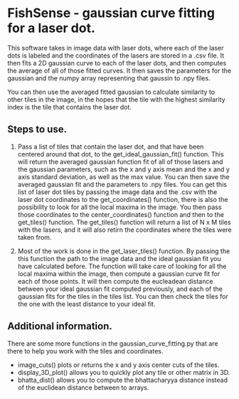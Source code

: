 # FishSense - gaussian curve fitting for a laser dot.
This software takes in image data with laser dots, where each of the laser dots is labeled and the coordinates of the lasers are stored in a .csv file. It then fits a 2D gaussian curve to each of the laser dots, and then computes the average of all of those fitted curves. 
It then saves the parameters for the gaussian and the numpy array representing that gaussin to .npy files. 

You can then use the averaged fitted gaussian to calculate similarity to other tiles in the image, in the hopes that the tile with the highest similarity index is the tile that contains the laser dot. 

## Steps to use.
1. Pass a list of tiles that contain the laser dot, and that have been centered around that dot, to the get_ideal_gaussian_fit() function. This will return the averaged gaussian function fit of all of those lasers and the gaussian parameters, such as the x and y axis mean and the x and y axis standard deviation, as well as the max value. You can then save the averaged gaussian fit and the parameters to .npy files. 
You can get this list of laser dot tiles by passing the image data and the .csv with the laser dot coordinates to the get_coordinates() function, there is also the possibility to look for all the local maxima in the image. You then pass those coordinates to the center_coordinates() function and then to the get_tiles() function. The get_tiles() function will return a list of N x M tiles with the lasers, and it will also retirn the coordinates where the tiles were taken from. 

2. Most of the work is done in the get_laser_tiles() function. By passing the this function the path to the image data and the ideal gaussian fit you have calculated before. The function will take care of looking for all the local maxima within the image, then compute a gaussian curve fit for each of those points. It will then compute the eucleadean distance between your ideal gaussian fit computed previously, and each of the gaussian fits for the tiles in the tiles list. You can then check the tiles for the one with the least distance to your ideal fit. 

## Additional information.
There are some more functions in the gaussian_curve_fitting.py that are there to help you work with the tiles and coordinates. 
- image_cuts() plots or returns the x and y axis center cuts of the tiles. 
- display_3D_plot() allows you to quickly plot any tile or other matrix in 3D.
- bhatta_dist() allows you to compute the bhattacharyya distance instead of the euclidean distance between to arrays. 
  
